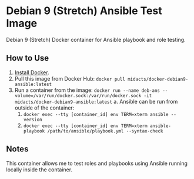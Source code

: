 # Debian 9 (Stretch) Ansible Test Image

Debian 9 (Stretch) Docker container for Ansible playbook and role testing.

## How to Use

1. [Install Docker](https://docs.docker.com/engine/installation/).
2. Pull this image from Docker Hub: `docker pull midacts/docker-debian9-ansible:latest`
3. Run a container from the image: `docker run --name deb-ans --volume=/var/run/docker.sock:/var/run/docker.sock -it midacts/docker-debian9-ansible:latest`
  a. Ansible can be run from outside of the container:
    1. `docker exec --tty [container_id] env TERM=xterm ansible --version`
    2. `docker exec --tty [container_id] env TERM=xterm ansible-playbook /path/to/ansible/playbook.yml --syntax-check`

## Notes

This container allows me to test roles and playbooks using Ansible running locally inside the container.